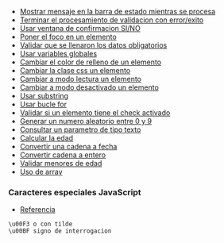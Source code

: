 - [Mostrar mensaje en la barra de estado mientras se procesa](https://github.com/ronald0009/Leeme/blob/master/fbw2javascript0001.js)
- [Terminar el procesamiento de validacion con error/exito](https://github.com/ronald0009/Leeme/blob/master/fbw2javascript0002.js)
- [Usar ventana de confirmacion SI/NO](https://github.com/ronald0009/Leeme/blob/master/fbw2javascript0003.js)
- [Poner el foco en un elemento](https://github.com/ronald0009/Leeme/blob/master/fbw2javascript0004.js)
- [Validar que se llenaron los datos obligatorios](https://github.com/ronald0009/Leeme/blob/master/fbw2javascript0005.js)
- [Usar variables globales](https://github.com/ronald0009/Leeme/blob/master/fbw2javascript0006.js)
- [Cambiar el color de relleno de un elemento](https://github.com/ronald0009/Leeme/blob/master/fbw2javascript0007.js)
- [Cambiar la clase css un elemento](https://github.com/ronald0009/Leeme/blob/master/fbw2javascript0008.js)
- [Cambiar a modo lectura un elemento](https://github.com/ronald0009/Leeme/blob/master/fbw2javascript0009.js)
- [Cambiar a modo desactivado un elemento](https://github.com/ronald0009/Leeme/blob/master/fbw2javascript0010.js)
- [Usar substring](https://github.com/ronald0009/Leeme/blob/master/fbw2javascript0011.js)
- [Usar bucle for](https://github.com/ronald0009/Leeme/blob/master/fbw2javascript0012.js)
- [Validar si un elemento tiene el check activado](https://github.com/ronald0009/Leeme/blob/master/fbw2javascript0013.js)
- [Generar un numero aleatorio entre 0 y 9](https://github.com/ronald0009/fb/blob/master/0001.js)
- [Consultar un parametro de tipo texto](https://github.com/ronald0009/fb/blob/master/0002.js)
- [Calcular la edad](https://github.com/ronald0009/fb/blob/master/0003.js)
- [Convertir una cadena a fecha](https://github.com/ronald0009/fb/blob/master/0004.js)
- [Convertir cadena a entero](https://github.com/ronald0009/fb/blob/master/0005.js)
- [Validar menores de edad](https://github.com/ronald0009/fb/blob/master/0006.js)
- [Uso de array](https://github.com/ronald0009/fb/blob/master/0007.js)

### Caracteres especiales JavaScript

- [Referencia](https://lefunes.wordpress.com/2007/11/14/caracteres-especiales-en-javascript)

```
\u00F3 o con tilde
\u00BF signo de interrogacion
```
